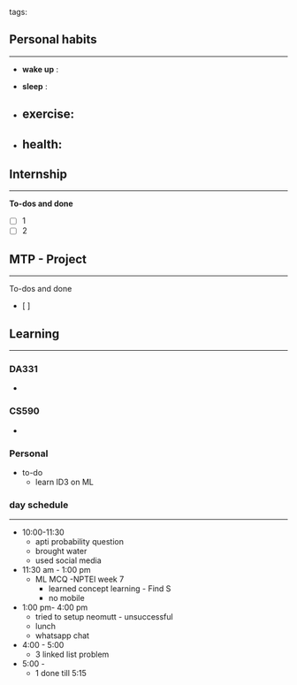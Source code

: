 tags: 
## Personal habits
--- 

- **wake up** :

- **sleep** :

-  **exercise**:
	- 

-  **health**: 
	- 



## Internship 
---
**To-dos and done**
- [ ] 1
- [ ] 2

## MTP - Project
--- 
To-dos and done
- [ ] 



## Learning
---
### DA331
- 

### CS590
- 

### Personal
- to-do
	- learn ID3 on ML 

### day schedule
---
- 10:00-11:30 
	-  apti probability question
	- brought water 
	- used social media
- 11:30 am - 1:00 pm
	- ML MCQ -NPTEl week 7
		- learned concept learning - Find S
		- no mobile
- 1:00 pm- 4:00 pm
	- tried to setup neomutt - unsuccessful
	- lunch
	- whatsapp chat
- 4:00 - 5:00
	- 3 linked list problem
- 5:00 - 
	- 1 done till 5:15
